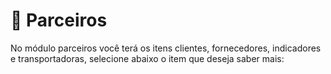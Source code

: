 # 👥 Parceiros

No módulo parceiros você terá os itens clientes, fornecedores, indicadores e transportadoras, selecione abaixo o item que deseja saber mais:

